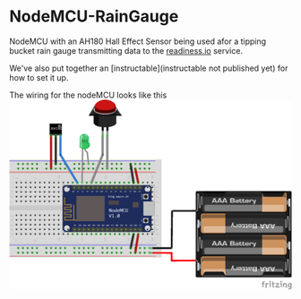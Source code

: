 # NodeMCU-RainGauge

NodeMCU with an AH180 Hall Effect Sensor being used afor a tipping bucket rain gauge transmitting data to the [readiness.io](https://readiness.io/) service.

We've also put together an [instructable](instructable not published yet) for how to set it up.

The wiring for the nodeMCU looks like this
![Image or Wiring Diagram](https://github.com/UNSWmir/NodeMCU-RainGauge/blob/master/RainGauge_bb.png)
